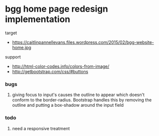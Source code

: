 # bgg home page redesign implementation
target

- https://caitlinpannellevans.files.wordpress.com/2015/02/bgg-website-home.jpg

support

- http://html-color-codes.info/colors-from-image/
- http://getbootstrap.com/css/#buttons


### bugs

1. giving focus to input's causes the outline to appear which doesn't conform to the border-radius.  Bootstrap handles this by removing the outline and putting a box-shadow around the input field

### todo
1. need a responsive treatment